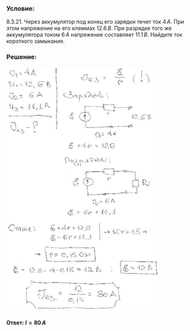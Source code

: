 ###  Условие:

$8.3.21.$ Через аккумулятор под конец его зарядки течет ток $4 \,А$. При этом напряжение на его клеммах $12.6 \,В$. При разрядке того же аккумулятора током $6 \,А$ напряжение составляет $11.1 \,В$. Найдите ток короткого замыкания.

###  Решение:

![|400x640, 67%](../../img/8.3.21/1.jpg)

#### Ответ: $I = 80 \,А$